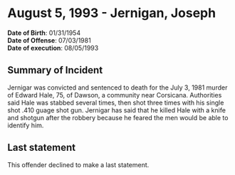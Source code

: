 # August 5, 1993 - Jernigan, Joseph

**Date of Birth**: 01/31/1954<br/>
**Date of Offense**: 07/03/1981<br/>
**Date of execution**: 08/05/1993<br/>

## Summary of Incident
Jernigar was convicted and sentenced to death for the July 3, 1981 murder of Edward Hale, 75, of Dawson, a community near Corsicana. Authorities said Hale was stabbed several times, then shot three times with his single shot .410 guage shot gun. Jernigar has said that he killed Hale with a knife and shotgun after the robbery because he feared the men would be able to identify him.

## Last statement
This offender declined to make a last statement.